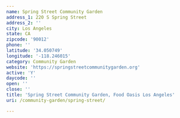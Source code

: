 ```yaml
---
name: Spring Street Community Garden
address_1: 220 S Spring Street
address_2: ''
city: Los Angeles
state: CA
zipcode: '90012'
phone: ''
latitude: '34.050749'
longitude: '-118.246015'
category: Community Garden
website: 'https://springstreetcommunitygarden.org'
active: 'Y'
daycode: ''
open: ''
close: ''
title: 'Spring Street Community Garden, Food Oasis Los Angeles'
uri: /community-garden/spring-street/

---
```


